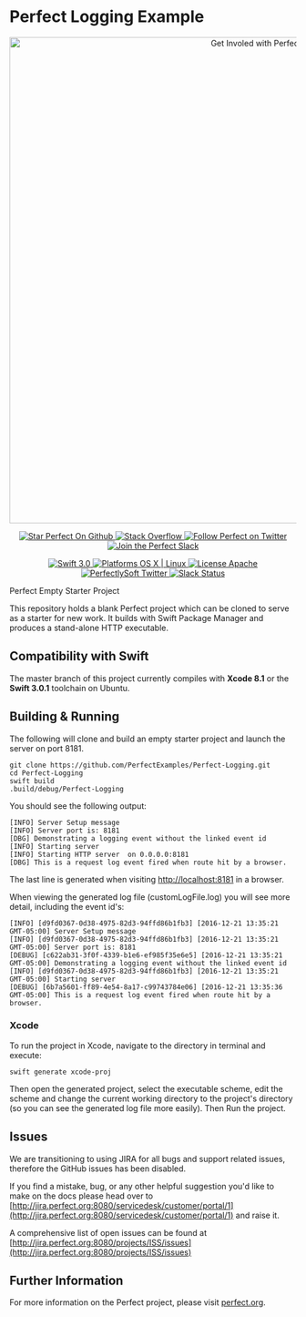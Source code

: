 # Perfect Logging Example

<p align="center">
    <a href="http://perfect.org/get-involved.html" target="_blank">
        <img src="http://perfect.org/assets/github/perfect_github_2_0_0.jpg" alt="Get Involed with Perfect!" width="854" />
    </a>
</p>

<p align="center">
    <a href="https://github.com/PerfectlySoft/Perfect" target="_blank">
        <img src="http://www.perfect.org/github/Perfect_GH_button_1_Star.jpg" alt="Star Perfect On Github" />
    </a>  
    <a href="http://stackoverflow.com/questions/tagged/perfect" target="_blank">
        <img src="http://www.perfect.org/github/perfect_gh_button_2_SO.jpg" alt="Stack Overflow" />
    </a>  
    <a href="https://twitter.com/perfectlysoft" target="_blank">
        <img src="http://www.perfect.org/github/Perfect_GH_button_3_twit.jpg" alt="Follow Perfect on Twitter" />
    </a>  
    <a href="http://perfect.ly" target="_blank">
        <img src="http://www.perfect.org/github/Perfect_GH_button_4_slack.jpg" alt="Join the Perfect Slack" />
    </a>
</p>

<p align="center">
    <a href="https://developer.apple.com/swift/" target="_blank">
        <img src="https://img.shields.io/badge/Swift-3.0-orange.svg?style=flat" alt="Swift 3.0">
    </a>
    <a href="https://developer.apple.com/swift/" target="_blank">
        <img src="https://img.shields.io/badge/Platforms-OS%20X%20%7C%20Linux%20-lightgray.svg?style=flat" alt="Platforms OS X | Linux">
    </a>
    <a href="http://perfect.org/licensing.html" target="_blank">
        <img src="https://img.shields.io/badge/License-Apache-lightgrey.svg?style=flat" alt="License Apache">
    </a>
    <a href="http://twitter.com/PerfectlySoft" target="_blank">
        <img src="https://img.shields.io/badge/Twitter-@PerfectlySoft-blue.svg?style=flat" alt="PerfectlySoft Twitter">
    </a>
    <a href="http://perfect.ly" target="_blank">
        <img src="http://perfect.ly/badge.svg" alt="Slack Status">
    </a>
</p>

Perfect Empty Starter Project

This repository holds a blank Perfect project which can be cloned to serve as a starter for new work. It builds with Swift Package Manager and produces a stand-alone HTTP executable.

## Compatibility with Swift

The master branch of this project currently compiles with **Xcode 8.1** or the **Swift 3.0.1** toolchain on Ubuntu.

## Building & Running

The following will clone and build an empty starter project and launch the server on port 8181.

```
git clone https://github.com/PerfectExamples/Perfect-Logging.git
cd Perfect-Logging
swift build
.build/debug/Perfect-Logging
```

You should see the following output:

```
[INFO] Server Setup message
[INFO] Server port is: 8181
[DBG] Demonstrating a logging event without the linked event id
[INFO] Starting server
[INFO] Starting HTTP server  on 0.0.0.0:8181
[DBG] This is a request log event fired when route hit by a browser.
```

The last line is generated when visiting [http://localhost:8181](http://localhost:8181) in a browser.

When viewing the generated log file (customLogFile.log) you will see more detail, including the event id's:

```
[INFO] [d9fd0367-0d38-4975-82d3-94ffd86b1fb3] [2016-12-21 13:35:21 GMT-05:00] Server Setup message
[INFO] [d9fd0367-0d38-4975-82d3-94ffd86b1fb3] [2016-12-21 13:35:21 GMT-05:00] Server port is: 8181
[DEBUG] [c622ab31-3f0f-4339-b1e6-ef985f35e6e5] [2016-12-21 13:35:21 GMT-05:00] Demonstrating a logging event without the linked event id
[INFO] [d9fd0367-0d38-4975-82d3-94ffd86b1fb3] [2016-12-21 13:35:21 GMT-05:00] Starting server
[DEBUG] [6b7a5601-ff89-4e54-8a17-c99743784e06] [2016-12-21 13:35:36 GMT-05:00] This is a request log event fired when route hit by a browser.
```

### Xcode

To run the project in Xcode, navigate to the directory in terminal and execute:

```
swift generate xcode-proj
```

Then open the generated project, select the executable scheme, edit the scheme and change the current working directory to the project's directory (so you can see the generated log file more easily). Then Run the project.

## Issues

We are transitioning to using JIRA for all bugs and support related issues, therefore the GitHub issues has been disabled.

If you find a mistake, bug, or any other helpful suggestion you'd like to make on the docs please head over to [http://jira.perfect.org:8080/servicedesk/customer/portal/1](http://jira.perfect.org:8080/servicedesk/customer/portal/1) and raise it.

A comprehensive list of open issues can be found at [http://jira.perfect.org:8080/projects/ISS/issues](http://jira.perfect.org:8080/projects/ISS/issues)



## Further Information
For more information on the Perfect project, please visit [perfect.org](http://perfect.org).
